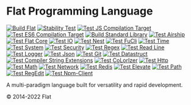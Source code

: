Flat Programming Language
===========================
[![Build Flat](https://github.com/FlatLang/Flat/actions/workflows/build.yml/badge.svg)](https://github.com/FlatLang/Flat/actions/workflows/build.yml)
[![Stability Test](https://github.com/FlatLang/Stability-Test/actions/workflows/stability-test.yml/badge.svg)](https://github.com/FlatLang/Stability-Test/actions/workflows/stability-test.yml)
[![Test JS Compilation Target](https://github.com/FlatLang/Flat-JS/actions/workflows/test.yml/badge.svg)](https://github.com/FlatLang/Flat-JS/actions/workflows/test.yml)
[![Test ES6 Compilation Target](https://github.com/FlatLang/Flat-ES6/actions/workflows/test.yml/badge.svg)](https://github.com/FlatLang/Flat-ES6/actions/workflows/test.yml)
[![Build Standard Library](https://github.com/FlatLang/Standard-Library/actions/workflows/build.yml/badge.svg)](https://github.com/FlatLang/Standard-Library/actions/workflows/build.yml)
[![Test Airship](https://github.com/FlatLang/Airship/actions/workflows/build.yml/badge.svg)](https://github.com/FlatLang/Airship/actions/workflows/build.yml)
[![Test Flat Core](https://github.com/FlatLang/Flat-Core/actions/workflows/test.yml/badge.svg)](https://github.com/FlatLang/Flat-Core/actions/workflows/test.yml)
[![Test IO](https://github.com/FlatLang/IO/actions/workflows/test.yml/badge.svg)](https://github.com/FlatLang/IO/actions/workflows/test.yml)
[![Test Nest](https://github.com/FlatLang/Nest/actions/workflows/test.yml/badge.svg)](https://github.com/FlatLang/Nest/actions/workflows/test.yml)
[![Test FuCli](https://github.com/FlatLang/FuCli/actions/workflows/test.yml/badge.svg)](https://github.com/FlatLang/FuCli/actions/workflows/test.yml)
[![Test Time](https://github.com/FlatLang/Time/actions/workflows/test.yml/badge.svg)](https://github.com/FlatLang/Time/actions/workflows/test.yml)
[![Test System](https://github.com/FlatLang/System/actions/workflows/test.yml/badge.svg)](https://github.com/FlatLang/System/actions/workflows/test.yml)
[![Test Security](https://github.com/FlatLang/Security/actions/workflows/test.yml/badge.svg)](https://github.com/FlatLang/Security/actions/workflows/test.yml)
[![Test Regex](https://github.com/FlatLang/Regex/actions/workflows/test.yml/badge.svg)](https://github.com/FlatLang/Regex/actions/workflows/test.yml)
[![Test Read Line](https://github.com/FlatLang/Read-Line/actions/workflows/test.yml/badge.svg)](https://github.com/FlatLang/Read-Line/actions/workflows/test.yml)
[![Test Logger](https://github.com/FlatLang/Logger/actions/workflows/test.yml/badge.svg)](https://github.com/FlatLang/Logger/actions/workflows/test.yml)
[![Test Json](https://github.com/FlatLang/Json/actions/workflows/test.yml/badge.svg)](https://github.com/FlatLang/Json/actions/workflows/test.yml)
[![Test Git](https://github.com/FlatLang/Git/actions/workflows/test.yml/badge.svg)](https://github.com/FlatLang/Git/actions/workflows/test.yml)
[![Test Datastruct](https://github.com/FlatLang/Datastruct/actions/workflows/test.yml/badge.svg)](https://github.com/FlatLang/Datastruct/actions/workflows/test.yml)
[![Test Compiler String Extensions](https://github.com/FlatLang/Compiler-String-Extensions/actions/workflows/test.yml/badge.svg)](https://github.com/FlatLang/Compiler-String-Extensions/actions/workflows/test.yml)
[![Test CoLorIzer](https://github.com/FlatLang/CoLorIzer/actions/workflows/test.yml/badge.svg)](https://github.com/FlatLang/CoLorIzer/actions/workflows/test.yml)
[![Test Http](https://github.com/FlatLang/Http/actions/workflows/test.yml/badge.svg)](https://github.com/FlatLang/Http/actions/workflows/test.yml)
[![Test Math](https://github.com/FlatLang/Math/actions/workflows/test.yml/badge.svg)](https://github.com/FlatLang/Math/actions/workflows/test.yml)
[![Test Network](https://github.com/FlatLang/Network/actions/workflows/test.yml/badge.svg)](https://github.com/FlatLang/Network/actions/workflows/test.yml)
[![Test Redis](https://github.com/FlatLang/Redis/actions/workflows/test.yml/badge.svg)](https://github.com/FlatLang/Redis/actions/workflows/test.yml)
[![Test Elevate](https://github.com/FlatLang/Elevate/actions/workflows/test.yml/badge.svg)](https://github.com/FlatLang/Elevate/actions/workflows/test.yml)
[![Test Path](https://github.com/FlatLang/Path/actions/workflows/test.yml/badge.svg)](https://github.com/FlatLang/Path/actions/workflows/test.yml)
[![Test RegEdit](https://github.com/FlatLang/RegEdit/actions/workflows/test.yml/badge.svg)](https://github.com/FlatLang/RegEdit/actions/workflows/test.yml)
[![Test Npm-Client](https://github.com/FlatLang/Npm-Client/actions/workflows/test.yml/badge.svg)](https://github.com/FlatLang/Npm-Client/actions/workflows/test.yml)

A multi-paradigm language built for versatility and rapid development.

© 2014-2022 Flat
